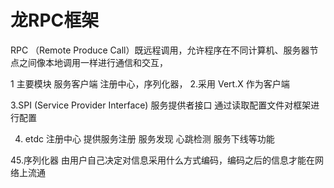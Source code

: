 # 龙RPC框架



RPC （Remote Produce Call）既远程调用，允许程序在不同计算机、服务器节点之间像本地调用一样进行通信和交互，

1 主要模块 服务客户端 注册中心，序列化器，
2.采用 Vert.X 作为客户端

3.SPI (Service Provider Interface) 服务提供者接口 通过读取配置文件对框架进行配置

4. etdc 注册中心 提供服务注册 服务发现 心跳检测 服务下线等功能

45.序列化器 由用户自己决定对信息采用什么方式编码，编码之后的信息才能在网络上流通
